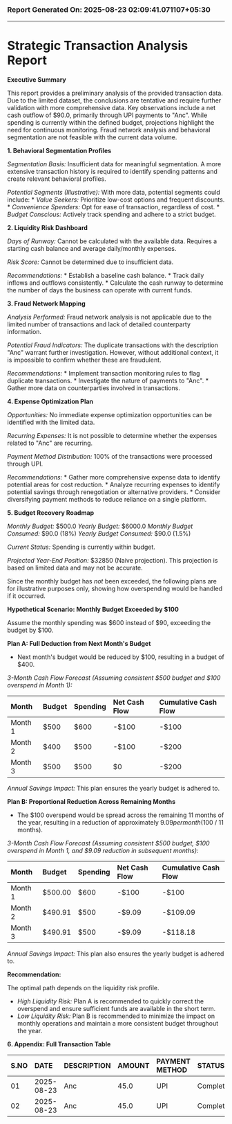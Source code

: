 ### Report Generated On: 2025-08-23 02:09:41.071107+05:30 

--- 

# Strategic Transaction Analysis Report

**Executive Summary**

This report provides a preliminary analysis of the provided transaction data. Due to the limited dataset, the conclusions are tentative and require further validation with more comprehensive data. Key observations include a net cash outflow of $90.0, primarily through UPI payments to "Anc". While spending is currently within the defined budget, projections highlight the need for continuous monitoring. Fraud network analysis and behavioral segmentation are not feasible with the current data volume.

**1. Behavioral Segmentation Profiles**

*Segmentation Basis:* Insufficient data for meaningful segmentation. A more extensive transaction history is required to identify spending patterns and create relevant behavioral profiles.

*Potential Segments (Illustrative):* With more data, potential segments could include:
    *   *Value Seekers:* Prioritize low-cost options and frequent discounts.
    *   *Convenience Spenders:* Opt for ease of transaction, regardless of cost.
    *   *Budget Conscious:* Actively track spending and adhere to a strict budget.

**2. Liquidity Risk Dashboard**

*Days of Runway:* Cannot be calculated with the available data. Requires a starting cash balance and average daily/monthly expenses.

*Risk Score:* Cannot be determined due to insufficient data.

*Recommendations:*
    *   Establish a baseline cash balance.
    *   Track daily inflows and outflows consistently.
    *   Calculate the cash runway to determine the number of days the business can operate with current funds.

**3. Fraud Network Mapping**

*Analysis Performed:* Fraud network analysis is not applicable due to the limited number of transactions and lack of detailed counterparty information.

*Potential Fraud Indicators:* The duplicate transactions with the description "Anc" warrant further investigation. However, without additional context, it is impossible to confirm whether these are fraudulent.

*Recommendations:*
    *   Implement transaction monitoring rules to flag duplicate transactions.
    *   Investigate the nature of payments to "Anc".
    *   Gather more data on counterparties involved in transactions.

**4. Expense Optimization Plan**

*Opportunities:* No immediate expense optimization opportunities can be identified with the limited data.

*Recurring Expenses:* It is not possible to determine whether the expenses related to "Anc" are recurring.

*Payment Method Distribution:* 100% of the transactions were processed through UPI.

*Recommendations:*
    *   Gather more comprehensive expense data to identify potential areas for cost reduction.
    *   Analyze recurring expenses to identify potential savings through renegotiation or alternative providers.
    *   Consider diversifying payment methods to reduce reliance on a single platform.

**5. Budget Recovery Roadmap**

*Monthly Budget:* $500.0
*Yearly Budget:* $6000.0
*Monthly Budget Consumed:* $90.0 (18%)
*Yearly Budget Consumed:* $90.0 (1.5%)

*Current Status:* Spending is currently within budget.

*Projected Year-End Position:* $32850 (Naive projection). This projection is based on limited data and may not be accurate.

Since the monthly budget has *not* been exceeded, the following plans are for illustrative purposes only, showing how overspending would be handled if it occurred.

**Hypothetical Scenario: Monthly Budget Exceeded by $100**

Assume the monthly spending was $600 instead of $90, exceeding the budget by $100.

**Plan A: Full Deduction from Next Month's Budget**

*   Next month's budget would be reduced by $100, resulting in a budget of $400.

*3-Month Cash Flow Forecast (Assuming consistent $500 budget and $100 overspend in Month 1):*

| Month   | Budget | Spending | Net Cash Flow | Cumulative Cash Flow |
| :------ | :----- | :------- | :------------ | :------------------- |
| Month 1 | $500   | $600     | -$100         | -$100                |
| Month 2 | $400   | $500     | -$100         | -$200                |
| Month 3 | $500   | $500     | $0            | -$200                |

*Annual Savings Impact:* This plan ensures the yearly budget is adhered to.

**Plan B: Proportional Reduction Across Remaining Months**

*   The $100 overspend would be spread across the remaining 11 months of the year, resulting in a reduction of approximately $9.09 per month ($100 / 11 months).

*3-Month Cash Flow Forecast (Assuming consistent $500 budget, $100 overspend in Month 1, and $9.09 reduction in subsequent months):*

| Month   | Budget    | Spending | Net Cash Flow | Cumulative Cash Flow |
| :------ | :-------- | :------- | :------------ | :------------------- |
| Month 1 | $500.00   | $600     | -$100         | -$100                |
| Month 2 | $490.91   | $500     | -$9.09         | -$109.09             |
| Month 3 | $490.91   | $500     | -$9.09         | -$118.18             |

*Annual Savings Impact:* This plan also ensures the yearly budget is adhered to.

**Recommendation:**

The optimal path depends on the liquidity risk profile.

*   *High Liquidity Risk:* Plan A is recommended to quickly correct the overspend and ensure sufficient funds are available in the short term.
*   *Low Liquidity Risk:* Plan B is recommended to minimize the impact on monthly operations and maintain a more consistent budget throughout the year.

**6. Appendix: Full Transaction Table**

| S.NO | DATE       | DESCRIPTION | AMOUNT | PAYMENT METHOD | STATUS    | NOTES |
| :--- | :----------- | :---------- | :----- | :------------- | :-------- | :---- |
| 01   | 2025-08-23 | Anc         | 45.0   | UPI            | Completed |       |
| 02   | 2025-08-23 | Anc         | 45.0   | UPI            | Completed |       |
